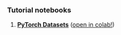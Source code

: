 ### Tutorial notebooks

1. **[PyTorch Datasets](tutorial_nb.01.pytorch_datasets.ipynb)** (<a href="https://colab.research.google.com/github/mvinyard/lightning-tutorial/blob/main/notebooks/tutorial_nb.01.pytorch_datasets.ipynb" target="_blank">open in colab!</a>)
